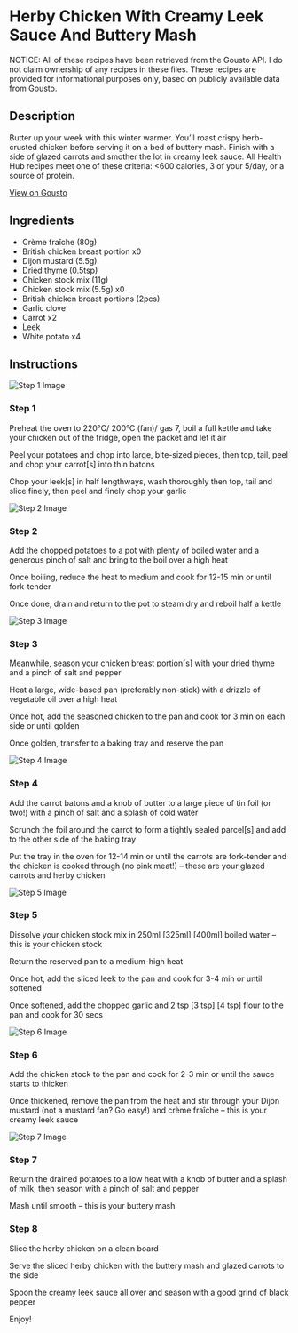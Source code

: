 # Herby Chicken With Creamy Leek Sauce And Buttery Mash

NOTICE: All of these recipes have been retrieved from the Gousto API. I do not claim ownership of any recipes in these files. These recipes are provided for informational purposes only, based on publicly available data from Gousto.

## Description

Butter up your week with this winter warmer. You’ll roast crispy herb-crusted chicken before serving it on a bed of buttery mash. Finish with a side of glazed carrots and smother the lot in creamy leek sauce. All Health Hub recipes meet one of these criteria: <600 calories, 3 of your 5/day, or a source of protein.

[View on Gousto](https://www.gousto.co.uk/recipes/cookbook/herby-chicken-with-creamy-leek-sauce-buttery-mash)

## Ingredients

- Crème fraîche (80g)
- British chicken breast portion x0
- Dijon mustard (5.5g)
- Dried thyme (0.5tsp)
- Chicken stock mix (11g)
- Chicken stock mix (5.5g) x0
- British chicken breast portions (2pcs)
- Garlic clove
- Carrot x2
- Leek
- White potato x4

## Instructions

![Step 1 Image](https://production-media.gousto.co.uk/cms/recipe-step-image/Step-1-1685111637140-x200.jpg)

### Step 1

Preheat the oven to 220°C/ 200°C (fan)/ gas 7, boil a full kettle and take your chicken out of the fridge, open the packet and let it air

Peel your potatoes and chop into large, bite-sized pieces, then top, tail, peel and chop your carrot[s] into thin batons

Chop your leek[s] in half lengthways, wash thoroughly then top, tail and slice finely, then peel and finely chop your garlic

![Step 2 Image](https://production-media.gousto.co.uk/cms/recipe-step-image/Step-2-1685111641278-x200.jpg)

### Step 2

Add the chopped potatoes to a pot with plenty of boiled water and a generous pinch of salt and bring to the boil over a high heat

Once boiling, reduce the heat to medium and cook for 12-15 min or until fork-tender

Once done, drain and return to the pot to steam dry and reboil half a kettle

![Step 3 Image](https://production-media.gousto.co.uk/cms/recipe-step-image/Step-3-1685111648334-x200.jpg)

### Step 3

Meanwhile, season your chicken breast portion[s] with your dried thyme and a pinch of salt and pepper

Heat a large, wide-based pan (preferably non-stick) with a drizzle of vegetable oil over a high heat

Once hot, add the seasoned chicken to the pan and cook for 3 min on each side or until golden

Once golden, transfer to a baking tray and reserve the pan

![Step 4 Image](https://production-media.gousto.co.uk/cms/recipe-step-image/Step-4-1685111659075-x200.jpg)

### Step 4

Add the carrot batons and a knob of butter to a large piece of tin foil (or two!) with a pinch of salt and a splash of cold water

Scrunch the foil around the carrot to form a tightly sealed parcel[s] and add to the other side of the baking tray

Put the tray in the oven for 12-14 min or until the carrots are fork-tender and the chicken is cooked through (no pink meat!) – these are your glazed carrots and herby chicken

![Step 5 Image](https://production-media.gousto.co.uk/cms/recipe-step-image/Step-5-1685111664747-x200.jpg)

### Step 5

Dissolve your chicken stock mix in 250ml <span class="text-purple">[325ml]</span> <span class="text-danger">[400ml] </span>boiled water – this is your chicken stock

Return the reserved pan to a medium-high heat

Once hot, add the sliced leek to the pan and cook for 3-4 min or until softened

Once softened, add the chopped garlic and 2 tsp <span class="text-purple">[3 tsp]</span> <span class="text-danger">[4 tsp]</span> flour to the pan and cook for 30 secs

![Step 6 Image](https://production-media.gousto.co.uk/cms/recipe-step-image/Step-6-1685111672451-x200.jpg)

### Step 6

Add the chicken stock to the pan and cook for 2-3 min or until the sauce starts to thicken

Once thickened, remove the pan from the heat and stir through your Dijon mustard (not a mustard fan? Go easy!) and crème fraîche – this is your creamy leek sauce

![Step 7 Image](https://production-media.gousto.co.uk/cms/recipe-step-image/Step-7-1685111677274-x200.jpg)

### Step 7

Return the drained potatoes to a low heat with a knob of butter and a splash of milk, then season with a pinch of salt and pepper

Mash until smooth – this is your buttery mash

### Step 8

Slice the herby chicken on a clean board

Serve the sliced herby chicken with the buttery mash and glazed carrots to the side

Spoon the creamy leek sauce all over and season with a good grind of black pepper

Enjoy!

